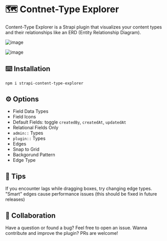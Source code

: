 # 🗺 Contnet-Type Explorer

Content-Type Explorer is a Strapi plugin that visualizes your content types and their relationships like an ERD (Entity Relationship Diagram).

![image](https://github.com/ShahriarKh/strapi-content-type-explorer/assets/31452340/0cac9494-5dc3-43ad-a1b2-d46a1c3ea26c)

![image](https://github.com/ShahriarKh/strapi-content-type-explorer/assets/31452340/5f7abe98-f626-4838-a1fb-5f6e72e6ec15)


## ⌨️ Installation
```bash
npm i strapi-content-type-explorer
```

## ⚙️ Options
- Field Data Types
- Field Icons
- Default Fields: toggle `createdBy`, `createdAt`, `updatedAt`
- Relational Fields Only
- `admin::` Types
- `plugin::` Types
- Edges
- Snap to Grid
- Backgorund Pattern
- Edge Type

## 🧭 Tips
If you encounter lags while dragging boxes, try changing edge types. "Smart" edges cause performance issues (this should be fixed in future releases)

## 🚀 Collaboration
Have a question or found a bug? Feel free to open an issue. Wanna contribute and improve the plugin? PRs are welcome!
